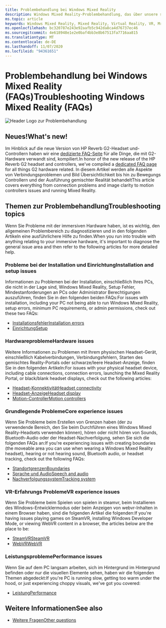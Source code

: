 ```yaml
---
title: Problembehandlung bei Windows Mixed Reality
description: Windows Mixed Reality-Problembehandlung, das über unsere standardmäßige Kundensupport Dokumentation hinausgeht.
ms.topic: article
keywords: Windows Mixed Reality, Mixed Reality, Virtual Reality, VR, Mr, Problembehandlung, Fehler, Hilfe, Support
ms.openlocfilehash: bc320787e243e92aafb5c942da8ca4d76737ec46
ms.sourcegitcommit: 4e618948e1e2e0baf4bb3e8b67513fa7716aa815
ms.translationtype: MT
ms.contentlocale: de-DE
ms.lasthandoff: 11/07/2020
ms.locfileid: "94361651"
---
```

# <a name="troubleshooting-windows-mixed-reality-faqs"></a><span data-ttu-id="d585d-104">Problembehandlung bei Windows Mixed Reality (FAQs)</span><span class="sxs-lookup"><span data-stu-id="d585d-104">Troubleshooting Windows Mixed Reality (FAQs)</span></span>

![Header Logo zur Problembehandlung](images/1050px-Mixedrealityportal.png)

## <a name="whats-new"></a><span data-ttu-id="d585d-106">Neues!</span><span class="sxs-lookup"><span data-stu-id="d585d-106">What's new!</span></span>

<span data-ttu-id="d585d-107">Im Hinblick auf die neue Version von HP Reverb G2-Headset und-Controllern haben wir eine [dedizierte FAQ-Seite](reverbG2-faq.md) für alle Dinge, die mit G2-Hardware verwandt sind, kompiliert.</span><span class="sxs-lookup"><span data-stu-id="d585d-107">In honor of the new release of the HP Reverb G2 headset and controllers, we've compiled a [dedicated FAQ page](reverbG2-faq.md) for all things G2 hardware related.</span></span> <span data-ttu-id="d585d-108">In diesem Artikel werden alle Aspekte von Verbindungsproblemen und Bild Übersichtlichkeit bis hin zu Bewegungs Controllern und der Ausführung gemischter Realität behandelt</span><span class="sxs-lookup"><span data-stu-id="d585d-108">This article covers everything from connection problems and image clarity to motion controllers issues and running Mixed Reality.</span></span>

## <a name="troubleshooting-topics"></a><span data-ttu-id="d585d-109">Themen zur Problembehandlung</span><span class="sxs-lookup"><span data-stu-id="d585d-109">Troubleshooting topics</span></span>

<span data-ttu-id="d585d-110">Wenn Sie Probleme mit der immersiven Hardware haben, ist es wichtig, den allgemeinen Problembereich zu diagnostizieren und in den folgenden Artikeln eine ausführlichere Hilfe zu finden.</span><span class="sxs-lookup"><span data-stu-id="d585d-110">When you run into trouble with anything relating to your immersive hardware, it's important to diagnose the general issue area and then refer to the following articles for more detailed help.</span></span> 

### <a name="installation-and-setup-issues"></a><span data-ttu-id="d585d-111">Probleme bei der Installation und Einrichtung</span><span class="sxs-lookup"><span data-stu-id="d585d-111">Installation and setup issues</span></span>

<span data-ttu-id="d585d-112">Informationen zu Problemen bei der Installation, einschließlich Ihres PCs, die nicht in der Lage sind, Windows Mixed Reality, Setup Fehler, Mindestanforderungen an PCs oder Administrator Berechtigungen auszuführen, finden Sie in den folgenden beiden FAQs:</span><span class="sxs-lookup"><span data-stu-id="d585d-112">For issues with installation, including your PC not being able to run Windows Mixed Reality, setup errors, minimum PC requirements, or admin permissions, check out these two FAQs:</span></span>

- [<span data-ttu-id="d585d-113">Installationsfehler</span><span class="sxs-lookup"><span data-stu-id="d585d-113">Installation errors</span></span>](installation_errors.md)
- [<span data-ttu-id="d585d-114">Einrichtung</span><span class="sxs-lookup"><span data-stu-id="d585d-114">Setup</span></span>](wmr-setup-faq.md)

### <a name="hardware-issues"></a><span data-ttu-id="d585d-115">Hardwareprobleme</span><span class="sxs-lookup"><span data-stu-id="d585d-115">Hardware issues</span></span>

<span data-ttu-id="d585d-116">Weitere Informationen zu Problemen mit Ihrem physischen Headset-Gerät, einschließlich Kabelverbindungen, Verbindungsfehlern, Starten des gemischtes Reality-Portals oder schwarze/leere Headset-Anzeige, finden Sie in den folgenden Artikeln:</span><span class="sxs-lookup"><span data-stu-id="d585d-116">For issues with your physical headset device, including cable connections, connection errors, launching the Mixed Reality Portal, or black/blank headset displays, check out the following articles:</span></span>

- [<span data-ttu-id="d585d-117">Headset-Konnektivität</span><span class="sxs-lookup"><span data-stu-id="d585d-117">Headset connectivity</span></span>](headset-connectivity.md)
- [<span data-ttu-id="d585d-118">Headset-Anzeige</span><span class="sxs-lookup"><span data-stu-id="d585d-118">Headset display</span></span>](headset-display.md)
- [<span data-ttu-id="d585d-119">Motion-Controller</span><span class="sxs-lookup"><span data-stu-id="d585d-119">Motion controllers</span></span>](motion-controller-problems.md)

### <a name="core-experience-issues"></a><span data-ttu-id="d585d-120">Grundlegende Probleme</span><span class="sxs-lookup"><span data-stu-id="d585d-120">Core experience issues</span></span>

<span data-ttu-id="d585d-121">Wenn Sie Probleme beim Erstellen von Grenzen haben (der zu verwendende Bereich, den Sie beim Durchführen eines Windows Mixed Reality-Headsets verwenden können), hören oder nicht hören von Sounds, Bluetooth-Audio oder der Headset-Nachverfolgung, sehen Sie sich die folgenden FAQs an:</span><span class="sxs-lookup"><span data-stu-id="d585d-121">If you're experiencing issues with creating boundaries (the moveable area you can use when wearing a Windows Mixed Reality headset), hearing or not hearing sound, Bluetooth audio, or headset tracking, check out the following FAQs:</span></span>

- [<span data-ttu-id="d585d-122">Standortgrenzen</span><span class="sxs-lookup"><span data-stu-id="d585d-122">Boundaries</span></span>](boundary-questions.md)
- [<span data-ttu-id="d585d-123">Sprache und Audio</span><span class="sxs-lookup"><span data-stu-id="d585d-123">Speech and audio</span></span>](speech-and-audio.md)
- [<span data-ttu-id="d585d-124">Nachverfolgungssystem</span><span class="sxs-lookup"><span data-stu-id="d585d-124">Tracking system</span></span>](tracking.md)

### <a name="vr-experience-issues"></a><span data-ttu-id="d585d-125">VR-Erfahrungs Probleme</span><span class="sxs-lookup"><span data-stu-id="d585d-125">VR experience issues</span></span>

<span data-ttu-id="d585d-126">Wenn Sie Probleme beim Spielen von spielen in steamvr, beim Installieren des Windows-Entwicklermodus oder beim Anzeigen von webvr-Inhalten in einem Browser haben, sind die folgenden Artikel die folgenden:</span><span class="sxs-lookup"><span data-stu-id="d585d-126">If you're having issues playing games on SteamVR, installing Windows Developer Mode, or viewing WebVR content in a browser, the articles below are the place to be:</span></span>

- [<span data-ttu-id="d585d-127">SteamVR</span><span class="sxs-lookup"><span data-stu-id="d585d-127">SteamVR</span></span>](steamvr-questions.md)
- [<span data-ttu-id="d585d-128">WebVR</span><span class="sxs-lookup"><span data-stu-id="d585d-128">WebVR</span></span>](webvr-questions.md)

### <a name="performance-issues"></a><span data-ttu-id="d585d-129">Leistungsprobleme</span><span class="sxs-lookup"><span data-stu-id="d585d-129">Performance issues</span></span> 

<span data-ttu-id="d585d-130">Wenn Sie auf dem PC langsam arbeiten, sich im Hintergrund im Hintergrund befinden oder nur die visuellen Elemente sehen, haben wir die folgenden Themen abgedeckt:</span><span class="sxs-lookup"><span data-stu-id="d585d-130">If you're PC is running slow, getting too warm under the hood, or just experiencing choppy visuals, we've got you covered:</span></span>

- [<span data-ttu-id="d585d-131">Leistung</span><span class="sxs-lookup"><span data-stu-id="d585d-131">Performance</span></span>](performance-questions.md)

## <a name="see-also"></a><span data-ttu-id="d585d-132">Weitere Informationen</span><span class="sxs-lookup"><span data-stu-id="d585d-132">See also</span></span>
- [<span data-ttu-id="d585d-133">Weitere Fragen</span><span class="sxs-lookup"><span data-stu-id="d585d-133">Other questions</span></span>](other-questions.md)
